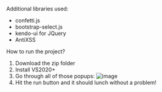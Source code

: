 Additional libraries used:
- confetti.js
- bootstrap-select.js
- kendo-ui for JQuery
- AntiXSS

How to run the project?
1. Download the zip folder
2. Install VS2020+
3. Go through all of those popups:
![image](https://github.com/user-attachments/assets/fbadcd44-c969-43f4-af98-1872350dd04c)
4. Hit the run button and it should lunch without a problem!

